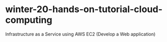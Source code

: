 # winter-20-hands-on-tutorial-cloud-computing
Infrastructure as a Service using AWS EC2 (Develop a Web application) 
